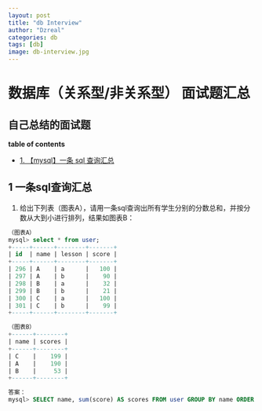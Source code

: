 ```yaml
---
layout: post
title: "db Interview"
author: "Dzreal"
categories: db
tags: [db]
image: db-interview.jpg
---
```

# 数据库（关系型/非关系型） 面试题汇总

## 自己总结的面试题

**table of contents**
* [1. 【mysql】一条 sql 查询汇总](#1-一条sql查询汇总)


## 1 一条sql查询汇总

1. 给出下列表（图表A），请用一条sql查询出所有学生分别的分数总和，并按分数从大到小进行排列，结果如图表B：

```sql
（图表A）
mysql> select * from user;
+-----+------+--------+-------+
| id  | name | lesson | score |
+-----+------+--------+-------+
| 296 | A    | a      |   100 |
| 297 | A    | b      |    90 |
| 298 | B    | a      |    32 |
| 299 | B    | b      |    21 |
| 300 | C    | a      |   100 |
| 301 | C    | b      |    99 |
+-----+------+--------+-------+

（图表B）
+------+--------+
| name | scores |
+------+--------+
| C    |    199 |
| A    |    190 |
| B    |     53 |
+------+--------+

答案：
mysql> SELECT name, sum(score) AS scores FROM user GROUP BY name ORDER BY scores DESC

```
